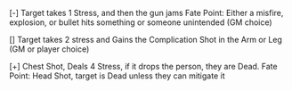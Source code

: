 [-] Target takes 1 Stress, and then the gun jams
Fate Point: Either a misfire, explosion, or bullet hits something or someone unintended (GM choice)

[] Target takes 2 stress and Gains the Complication Shot in the Arm or Leg (GM or player choice)

[+] Chest Shot, Deals 4 Stress, if it drops the person, they are Dead.
Fate Point: Head Shot, target is Dead unless they can mitigate it